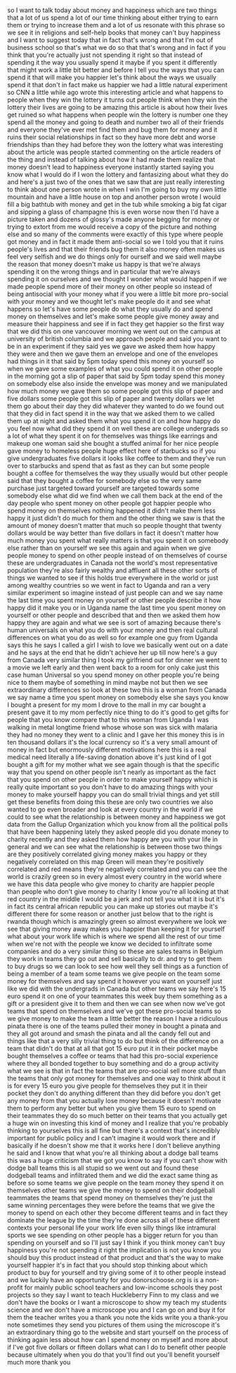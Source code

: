 
so I want to talk today about money and
happiness which are two things that a
lot of us spend a lot of our time
thinking about either trying to earn
them or trying to increase them and a
lot of us resonate with this phrase so
we see it in religions and self-help
books that money can&#39;t buy happiness and
I want to suggest today that in fact
that&#39;s wrong and that I&#39;m out of
business school so that&#39;s what we do so
that that&#39;s wrong and in fact if you
think that you&#39;re actually just not
spending it right so that instead of
spending it the way you usually spend it
maybe if you spent it differently that
might work a little bit better and
before I tell you the ways that you can
spend it that will make you happier
let&#39;s think about the ways we usually
spend it that don&#39;t in fact make us
happier we had a little natural
experiment so CNN a little while ago
wrote this interesting article and what
happens to people when they win the
lottery it turns out people think when
they win the lottery their lives are
going to be amazing this article is
about how their lives get ruined so what
happens when people win the lottery is
number one they spend all the money and
going to death and number two all of
their friends and everyone they&#39;ve ever
met find them and bug them for money and
it ruins their social relationships in
fact so they have more debt and worse
friendships than they had before they
won the lottery what was interesting
about the article was people started
commenting on the article readers of the
thing and instead of talking about how
it had made them realize that money
doesn&#39;t lead to happiness everyone
instantly started saying you know what I
would do if I won the lottery and
fantasizing about what they do and
here&#39;s a just two of the ones that we
saw that are just really interesting to
think about one person wrote in when I
win I&#39;m going to buy my own little
mountain and have a little house on top
and another person wrote I would fill a
big bathtub with money and get in the
tub while smoking a big fat cigar and
sipping a glass of champagne this is
even worse now then I&#39;d have a picture
taken and dozens of glossy&#39;s made anyone
begging for money or trying to extort
from me would receive a copy of the
picture and nothing else and so many of
the comments were exactly of this type
where people got money and in fact it
made them anti-social so we I told you
that it ruins people&#39;s lives and that
their friends bug them it also money
often makes us feel very selfish and we
do things only for ourself and we said
well maybe the reason that money doesn&#39;t
make us happy is that we&#39;re always
spending it on the wrong things and in
particular that we&#39;re always spending it
on ourselves and we thought I wonder
what would happen if we made people
spend more of their money on other
people so instead of being antisocial
with your money what if you were a
little bit more pro-social with your
money and we thought let&#39;s make people
do it and see what happens so let&#39;s have
some people do what they usually do and
spend money on themselves and let&#39;s make
some people give money away and measure
their happiness and see if in fact they
get happier so the first way that we did
this on one vancouver morning we went
out on the campus at university of
british columbia and we approach people
and said you want to be in an experiment
if they said yes we gave we asked them
how happy they were and then we gave
them an envelope and one of the
envelopes had things in it that said by
5pm today spend this money on yourself
so when we gave some examples of what
you could spend it on other people in
the morning got a slip of paper that
said by 5pm today spend this money on
somebody else also inside the envelope
was money and we manipulated how much
money we gave them so some people got
this slip of paper and five dollars some
people got this slip of paper and twenty
dollars we let them go about their day
they did whatever they wanted to do we
found out that they did in fact spend it
in the way that we asked them to we
called them up at night and asked them
what you spend it on and how happy do
you feel now what did they spend it on
well these are college undergrads so a
lot of what they spent it on for
themselves was things like earrings and
makeup one woman said she bought a
stuffed animal for her nice people gave
money to homeless people huge effect
here of starbucks so
if you give undergraduates five dollars
it looks like coffee to them and they&#39;ve
run over to starbucks and spend that as
fast as they can but some people bought
a coffee for themselves the way they
usually would but other people said that
they bought a coffee for somebody else
so the very same purchase just targeted
toward yourself are targeted towards
some somebody else what did we find when
we call them back at the end of the day
people who spent money on other people
got happier people who spend money on
themselves nothing happened it didn&#39;t
make them less happy it just didn&#39;t do
much for them and the other thing we saw
is that the amount of money doesn&#39;t
matter that much so people thought that
twenty dollars would be way better than
five dollars in fact it doesn&#39;t matter
how much money you spent what really
matters is that you spent it on somebody
else rather than on yourself we see this
again and again when we give people
money to spend on other people instead
of on themselves of course these are
undergraduates in Canada not the world&#39;s
most representative population they&#39;re
also fairly wealthy and affluent all
these other sorts of things we wanted to
see if this holds true everywhere in the
world or just among wealthy countries so
we went in fact to Uganda and ran a very
similar experiment so imagine instead of
just people can and we say name the last
time you spent money on yourself or
other people describe it how happy did
it make you or in Uganda name the last
time you spent money on yourself or
other people and described that and then
we asked them how happy they are again
and what we see is sort of amazing
because there&#39;s human universals on what
you do with your money and then real
cultural differences on what you do as
well so for example one guy from Uganda
says this he says I called a girl I wish
to love we basically went out on a date
and he says at the end that he didn&#39;t
achieve her up till now here&#39;s a guy
from Canada very similar thing I took my
girlfriend out for dinner we went to a
movie we left early and then went back
to a room for only cake just this case
human Universal so you spend money on
other people you&#39;re being nice to them
maybe of something in mind maybe not but
then we see extraordinary differences so
look at these two this is a woman from
Canada we say name a time you spent
money on somebody else she says you know
I bought a present for my mom I drove to
the mall in my car bought a present gave
it to my mom perfectly nice thing to do
it&#39;s good to get gifts for people that
you know compare that to this woman from
Uganda I was walking in metal longtime
friend whose whose son was sick with
malaria they had no money they went to a
clinic and I gave her this money this is
in ten thousand dollars it&#39;s the local
currency so it&#39;s a very small amount of
money in fact but enormously different
motivations here this is a real medical
need literally a life-saving donation
above it&#39;s just kind of I got bought a
gift for my mother what we see again
though is that the specific way that you
spend on other people isn&#39;t nearly as
important as the fact that you spend on
other people in order to make yourself
happy which is really quite important so
you don&#39;t have to do amazing things with
your money to make yourself happy you
can do small trivial things and yet
still get these benefits from doing this
these are only two countries we also
wanted to go even broader and look at
every country in the world if we could
to see what the relationship is between
money and happiness we got data from the
Gallup Organization which you know from
all the political polls that have been
happening lately they asked people did
you donate money to charity recently and
they asked them how happy are you with
your life in general and we can see what
the relationship is between those two
things are they positively correlated
giving money makes you happy or they
negatively correlated on this map Green
will mean they&#39;re positively correlated
and red means they&#39;re negatively
correlated and you can see the world is
crazily green so in every almost every
country in the world where we have this
data people who give money to charity
are happier people than people who don&#39;t
give money to charity I know you&#39;re all
looking at that red country in the
middle I would be a jerk and not tell
you what it is but it&#39;s in fact its
central african republic you can make up
stories out maybe it&#39;s different there
for some reason or another just below
that to the right is rwanda though which
is amazingly green so almost everywhere
we look we see that giving money away
makes you happier than keeping it for
yourself what about your work life which
is where we spend all the rest of our
time when we&#39;re not with the people we
know we decided to infiltrate some
companies and do a very similar thing so
these are sales teams in Belgium they
work in teams they go out and sell
basically to dr.
and try to get them to buy drugs so we
can look to see how well they sell
things as a function of being a member
of a team some teams we give people on
the team some money for themselves and
say spend it however you want on
yourself just like we did with the
undergrads in Canada but other teams we
say here&#39;s 15 euro spend it on one of
your teammates this week buy them
something as a gift or a president give
it to them and then we can see when now
we&#39;ve got teams that spend on themselves
and we&#39;ve got these pro-social teams so
we give money to make the team a little
better the reason I have a ridiculous
pinata there is one of the teams pulled
their money in bought a pinata and they
all got around and smash the pinata and
all the candy fell out and things like
that a very silly trivial thing to do
but think of the difference on a team
that didn&#39;t do that at all that got 15
euro put it in their pocket maybe bought
themselves a coffee or teams that had
this pro-social experience where they
all bonded together to buy something and
do a group activity what we see is that
in fact the teams that are pro-social
sell more stuff than the teams that only
got money for themselves and one way to
think about it is for every 15 euro you
give people for themselves they put it
in their pocket they don&#39;t do anything
different than they did before you don&#39;t
get any money from that you actually
lose money because it doesn&#39;t motivate
them to perform any better but when you
give them 15 euro to spend on their
teammates they do so much better on
their teams that you actually get a huge
win on investing this kind of money and
I realize that you&#39;re probably thinking
to yourselves this is all fine but
there&#39;s a context that&#39;s incredibly
important for public policy and I can&#39;t
imagine it would work there and if
basically if he doesn&#39;t show me that it
works here I don&#39;t believe anything he
said and I know that what you&#39;re all
thinking about a dodge ball teams this
was a huge criticism that we got you
know to say if you can&#39;t show with dodge
ball teams this is all stupid so we went
out and found these dodgeball teams and
infiltrated them and we did the exact
same thing as before so some teams we
give people on the team money they spend
it on themselves other teams we give the
money to spend on their dodgeball
teammates the teams that spend money on
themselves they&#39;re just the same winning
percentages they were before the teams
that we give the money to spend on each
other they become different teams and in
fact they dominate the league by the
time they&#39;re done across all of these
different contexts your personal life
your work life even silly things like
intramural sports we see spending on
other people has a bigger return for you
than spending on yourself and so I&#39;ll
just say I think if you think money
can&#39;t buy happiness you&#39;re not spending
it right the implication is not you know
you should buy this product instead of
that
product and that&#39;s the way to make
yourself happier it&#39;s in fact that you
should stop thinking about which product
to buy for yourself and try giving some
of it to other people instead and we
luckily have an opportunity for you
donorschoose.org is is a non-profit for
mainly public school teachers and
low-income schools they post projects so
they say I want to teach Huckleberry
Finn to my class and we don&#39;t have the
books or I want a microscope to show my
teach my students science and we don&#39;t
have a microscope you and I can go on
and buy it for them the teacher writes
you a thank you note the kids write you
a thank-you note sometimes they send you
pictures of them using the microscope
it&#39;s an extraordinary thing go to the
website and start yourself on the
process of thinking again less about how
can I spend money on myself and more
about if I&#39;ve got five dollars or
fifteen dollars what can I do to benefit
other people because ultimately when you
do that you&#39;ll find out you&#39;ll benefit
yourself much more thank you
